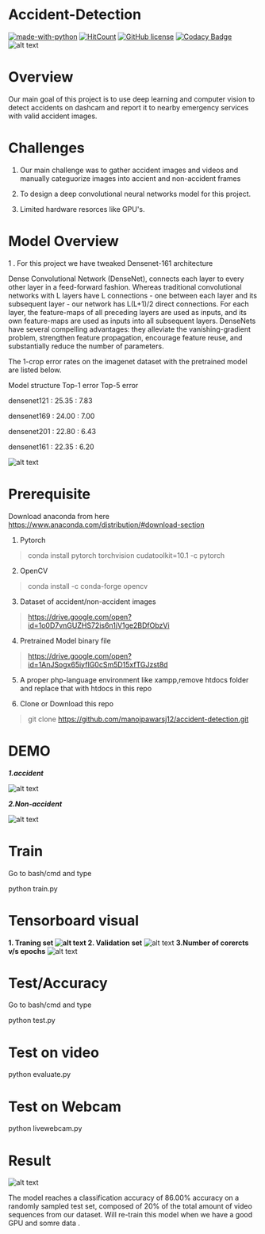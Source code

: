 # Accident-Detection
[![made-with-python](https://img.shields.io/badge/Made%20with-Python-1f425f.svg)](https://www.python.org/)
[![HitCount](http://hits.dwyl.com/manojpawarsj12/accident-detection.svg)](http://hits.dwyl.com/manojpawarsj12/accident-detection)
[![GitHub license](https://img.shields.io/github/license/Naereen/StrapDown.js.svg)](https://github.com/Naereen/StrapDown.js/blob/master/LICENSE)
[![Codacy Badge](https://api.codacy.com/project/badge/Grade/8e257c8d07a74dba891cfb03cd18d76f)](https://www.codacy.com/manual/manojpawarsj12/accident-detection?utm_source=github.com&amp;utm_medium=referral&amp;utm_content=manojpawarsj12/accident-detection&amp;utm_campaign=Badge_Grade)
![alt text](https://raw.githubusercontent.com/manojpawarsj12/accident-detection/master/htdocs/1.png)
# Overview 
Our main goal of this project is to use deep learning and computer vision to detect accidents on dashcam and report it to nearby emergency services with valid accident images.


# Challenges 
1. Our main challenge was to gather accident images and videos and manually categuorize images into accient and non-accident frames

2. To design a deep convolutional neural networks model for this project.

3. Limited hardware resorces like GPU's.


# Model Overview
1 . For this project we have tweaked Densenet-161 architecture

Dense Convolutional Network (DenseNet), connects each layer to every other layer in a feed-forward fashion. Whereas traditional convolutional networks with L layers have L connections - one between each layer and its subsequent layer - our network has L(L+1)/2 direct connections. For each layer, the feature-maps of all preceding layers are used as inputs, and its own feature-maps are used as inputs into all subsequent layers. DenseNets have several compelling advantages: they alleviate the vanishing-gradient problem, strengthen feature propagation, encourage feature reuse, and substantially reduce the number of parameters.

The 1-crop error rates on the imagenet dataset with the pretrained model are listed below.

Model structure    Top-1 error    Top-5 error

densenet121  :  25.35   : 7.83

densenet169  :  24.00   : 7.00

densenet201  :  22.80   : 6.43

densenet161  :  22.35   : 6.20

![alt text](https://raw.githubusercontent.com/manojpawarsj12/accident-detection/master/assets/densenet1.png)


# Prerequisite 

Download anaconda from here https://www.anaconda.com/distribution/#download-section

1. Pytorch 

> conda install pytorch torchvision cudatoolkit=10.1 -c pytorch


2. OpenCV 

> conda install -c conda-forge opencv

3. Dataset of accident/non-accident images 

>  https://drive.google.com/open?id=1o0D7vnGUZHS72is6n1jV1ge2BDfObzVi

4. Pretrained Model binary file

>  https://drive.google.com/open?id=1AnJSogx65iyfIG0cSm5D15xfTGJzst8d


5.  A proper php-language environment like xampp,remove htdocs folder and replace that with htdocs in this repo 


6. Clone or Download this repo 

> git clone https://github.com/manojpawarsj12/accident-detection.git

# DEMO

***1.accident***

![alt text](https://raw.githubusercontent.com/manojpawarsj12/accident-detection/master/assets/5.gif)

***2.Non-accident***

![alt text](https://raw.githubusercontent.com/manojpawarsj12/accident-detection/master/assets/6.gif)


# Train 

Go to bash/cmd and type

python train.py

# Tensorboard visual 
**1. Traning set 
![alt text](https://raw.githubusercontent.com/manojpawarsj12/accident-detection/master/assets/4.png)
2. Validation set**
![alt text](https://raw.githubusercontent.com/manojpawarsj12/accident-detection/master/assets/2.png)
**3.Number of corercts v/s epochs**
![alt text](https://raw.githubusercontent.com/manojpawarsj12/accident-detection/master/assets/3.png)
# Test/Accuracy

Go to bash/cmd and type

python test.py

# Test on video

python evaluate.py

# Test on Webcam

python livewebcam.py
# Result

![alt text](https://raw.githubusercontent.com/manojpawarsj12/accident-detection/master/assets/1.png)

The model reaches a classification accuracy of 86.00% accuracy on a randomly sampled test set, composed of 20% of the total amount of video sequences from our dataset. Will re-train this model when we have a good GPU and somre data .
